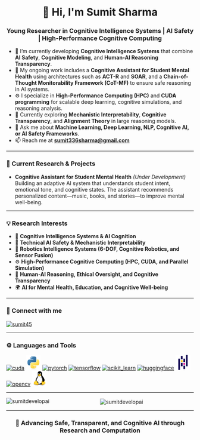 <h1 align="center">👋 Hi, I'm Sumit Sharma</h1>
<h3 align="center">Young Researcher in Cognitive Intelligence Systems | AI Safety | High-Performance Cognitive Computing</h3>

- 🔭 I’m currently developing **Cognitive Intelligence Systems** that combine **AI Safety**, **Cognitive Modeling**, and **Human-AI Reasoning Transparency**.  
- 🧠 My ongoing work includes a **Cognitive Assistant for Student Mental Health** using architectures such as **ACT-R** and **SOAR**, and a **Chain-of-Thought Monitorability Framework (CoT-MF)** to ensure safe reasoning in AI systems.  
- ⚙️ I specialize in **High-Performance Computing (HPC)** and **CUDA programming** for scalable deep learning, cognitive simulations, and reasoning analysis.  
- 🌱 Currently exploring **Mechanistic Interpretability**, **Cognitive Transparency**, and **Alignment Theory** in large reasoning models.  
- 💬 Ask me about **Machine Learning, Deep Learning, NLP, Cognitive AI, or AI Safety Frameworks**.  
- 📫 Reach me at **sumit336sharma@gmail.com**

---

<h3 align="left">🧩 Current Research & Projects</h3>

- **Cognitive Assistant for Student Mental Health** *(Under Development)*  
  Building an adaptive AI system that understands student intent, emotional tone, and cognitive states. The assistant recommends personalized content—music, books, and stories—to improve mental well-being.  

---

<h3 align="left">💡 Research Interests</h3>

- 🧠 **Cognitive Intelligence Systems & AI Cognition**  
- 🧩 **Technical AI Safety & Mechanistic Interpretability**  
- 🤖 **Robotics Intelligence Systems (6-DOF, Cognitive Robotics, and Sensor Fusion)**  
- ⚙️ **High-Performance Cognitive Computing (HPC, CUDA, and Parallel Simulation)**  
- 🧬 **Human-AI Reasoning, Ethical Oversight, and Cognitive Transparency**  
- 🌍 **AI for Mental Health, Education, and Cognitive Well-being**

---

<h3 align="left">🤝 Connect with me</h3>
<p align="left">
<a href="https://linkedin.com/in/sumit45" target="_blank">
  <img align="center" src="https://raw.githubusercontent.com/rahuldkjain/github-profile-readme-generator/master/src/images/icons/Social/linked-in-alt.svg" alt="sumit45" height="30" width="40" />
</a>
</p>

---

<h3 align="left">⚙️ Languages and Tools</h3>
<p align="left">
  <a href="https://developer.nvidia.com/cuda-zone" target="_blank"><img src="https://upload.wikimedia.org/wikipedia/commons/b/b9/Nvidia_CUDA_Logo.jpg" alt="cuda" width="40" height="40"/></a>
  <a href="https://www.python.org" target="_blank"><img src="https://raw.githubusercontent.com/devicons/devicon/master/icons/python/python-original.svg" alt="python" width="40" height="40"/></a>
  <a href="https://pytorch.org/" target="_blank"><img src="https://www.vectorlogo.zone/logos/pytorch/pytorch-icon.svg" alt="pytorch" width="40" height="40"/></a>
  <a href="https://www.tensorflow.org" target="_blank"><img src="https://www.vectorlogo.zone/logos/tensorflow/tensorflow-icon.svg" alt="tensorflow" width="40" height="40"/></a>
  <a href="https://scikit-learn.org/" target="_blank"><img src="https://upload.wikimedia.org/wikipedia/commons/0/05/Scikit_learn_logo_small.svg" alt="scikit_learn" width="40" height="40"/></a>
  <a href="https://huggingface.co" target="_blank"><img src="https://avatars.githubusercontent.com/u/25720743?s=280&v=4" alt="huggingface" width="40" height="40"/></a>
  <a href="https://pandas.pydata.org/" target="_blank"><img src="https://raw.githubusercontent.com/devicons/devicon/master/icons/pandas/pandas-original.svg" alt="pandas" width="40" height="40"/></a>
  <a href="https://opencv.org/" target="_blank"><img src="https://www.vectorlogo.zone/logos/opencv/opencv-icon.svg" alt="opencv" width="40" height="40"/></a>
  <a href="https://www.linux.org/" target="_blank"><img src="https://raw.githubusercontent.com/devicons/devicon/master/icons/linux/linux-original.svg" alt="linux" width="40" height="40"/></a>
</p>

---

<p align="left">
<img align="left" src="https://github-readme-stats.vercel.app/api/top-langs?username=sumitdevelopai&show_icons=true&locale=en&layout=compact" alt="sumitdevelopai" />
</p>

<p align="center">
<img align="center" src="https://github-readme-stats.vercel.app/api?username=sumitdevelopai&show_icons=true&locale=en" alt="sumitdevelopai" />
</p>

---

<h3 align="center">🚀 Advancing Safe, Transparent, and Cognitive AI through Research and Computation</h3>
